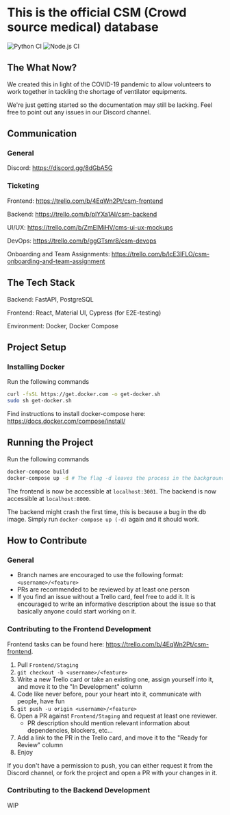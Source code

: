 # This is the official CSM (Crowd source medical) database

![Python CI](https://github.com/crowdsourcemedical/volunteer-database/workflows/Python%20CI/badge.svg)
![Node.js CI](https://github.com/crowdsourcemedical/volunteer-database/workflows/Node.js%20CI/badge.svg)

## The What Now?
We created this in light of the COVID-19 pandemic to allow volunteers to work together in tackling the shortage of ventilator equipments.

We're just getting started so the documentation may still be lacking. Feel free to point out any issues in our Discord channel.

## Communication

### General
Discord: https://discord.gg/8dGbA5G

### Ticketing
Frontend: https://trello.com/b/4EqWn2Pt/csm-frontend

Backend: https://trello.com/b/plYXa1AI/csm-backend

UI/UX: https://trello.com/b/ZmElMiHV/cms-ui-ux-mockups

DevOps: https://trello.com/b/ggGTsmr8/csm-devops

Onboarding and Team Assignments: https://trello.com/b/lcE3lFLO/csm-onboarding-and-team-assignment

## The Tech Stack
Backend: FastAPI, PostgreSQL

Frontend: React, Material UI, Cypress (for E2E-testing)

Environment: Docker, Docker Compose

## Project Setup

### Installing Docker

Run the following commands

```sh
curl -fsSL https://get.docker.com -o get-docker.sh
sudo sh get-docker.sh
```

Find instructions to install docker-compose here: https://docs.docker.com/compose/install/

## Running the Project

Run the following commands

```sh
docker-compose build
docker-compose up -d # The flag -d leaves the process in the background. Feel free to omit it.
```

The frontend is now be accessible at `localhost:3001`. The backend is now accessible at `localhost:8000`.

The backend might crash the first time, this is because a bug in the db image. Simply run `docker-compose up (-d)` again and it should work.

## How to Contribute

### General
- Branch names are encouraged to use the following format: `<username>/<feature>`
- PRs are recommended to be reviewed by at least one person
- If you find an issue without a Trello card, feel free to add it. It is encouraged to write an informative description
about the issue so that basically anyone could start working on it.

### Contributing to the Frontend Development
Frontend tasks can be found here: https://trello.com/b/4EqWn2Pt/csm-frontend.

1. Pull `Frontend/Staging`
2. `git checkout -b <username>/<feature>`
3. Write a new Trello card or take an existing one, assign yourself into it, and move it to the "In Development" column
4. Code like never before, pour your heart into it, communicate with people, have fun
5. `git push -u origin <username>/<feature>`
6. Open a PR against `Frontend/Staging` and request at least one reviewer.
    - PR description should mention relevant information about dependencies, blockers, etc... 
7. Add a link to the PR in the Trello card, and move it to the "Ready for Review" column
7. Enjoy

If you don't have a permission to push, you can either request it from the Discord channel, or fork the project
and open a PR with your changes in it.  

### Contributing to the Backend Development

WIP
